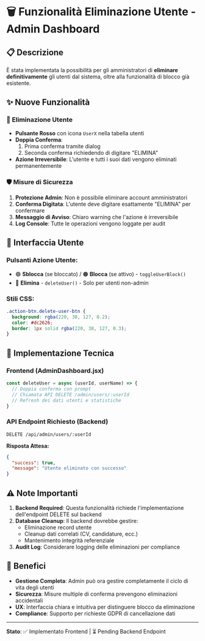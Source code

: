 # 🗑️ Funzionalità Eliminazione Utente - Admin Dashboard

## 📋 Descrizione

È stata implementata la possibilità per gli amministratori di **eliminare definitivamente** gli utenti dal sistema, oltre alla funzionalità di blocco già esistente.

## ✨ Nuove Funzionalità

### 🔴 Eliminazione Utente
- **Pulsante Rosso** con icona `UserX` nella tabella utenti
- **Doppia Conferma**: 
  1. Prima conferma tramite dialog
  2. Seconda conferma richiedendo di digitare "ELIMINA"
- **Azione Irreversibile**: L'utente e tutti i suoi dati vengono eliminati permanentemente

### 🛡️ Misure di Sicurezza

1. **Protezione Admin**: Non è possibile eliminare account amministratori
2. **Conferma Digitata**: L'utente deve digitare esattamente "ELIMINA" per confermare
3. **Messaggio di Avviso**: Chiaro warning che l'azione è irreversibile
4. **Log Console**: Tutte le operazioni vengono loggate per audit

## 🎨 Interfaccia Utente

### Pulsanti Azione Utente:
- 🟢 **Sblocca** (se bloccato) / 🟠 **Blocca** (se attivo) - `toggleUserBlock()`
- 🔴 **Elimina** - `deleteUser()` - Solo per utenti non-admin

### Stili CSS:
```css
.action-btn.delete-user-btn {
  background: rgba(220, 38, 127, 0.2);
  color: #dc2626;
  border: 1px solid rgba(220, 38, 127, 0.3);
}
```

## 🔧 Implementazione Tecnica

### Frontend (AdminDashboard.jsx)
```javascript
const deleteUser = async (userId, userName) => {
  // Doppia conferma con prompt
  // Chiamata API DELETE /admin/users/:userId
  // Refresh dei dati utenti e statistiche
}
```

### API Endpoint Richiesto (Backend)
```
DELETE /api/admin/users/:userId
```

**Risposta Attesa:**
```json
{
  "success": true,
  "message": "Utente eliminato con successo"
}
```

## ⚠️ Note Importanti

1. **Backend Required**: Questa funzionalità richiede l'implementazione dell'endpoint DELETE sul backend
2. **Database Cleanup**: Il backend dovrebbe gestire:
   - Eliminazione record utente
   - Cleanup dati correlati (CV, candidature, ecc.)
   - Mantenimento integrità referenziale
3. **Audit Log**: Considerare logging delle eliminazioni per compliance

## 🚀 Benefici

- **Gestione Completa**: Admin può ora gestire completamente il ciclo di vita degli utenti
- **Sicurezza**: Misure multiple di conferma prevengono eliminazioni accidentali
- **UX**: Interfaccia chiara e intuitiva per distinguere blocco da eliminazione
- **Compliance**: Supporto per richieste GDPR di cancellazione dati

---

**Stato**: ✅ Implementato Frontend | ⏳ Pending Backend Endpoint
